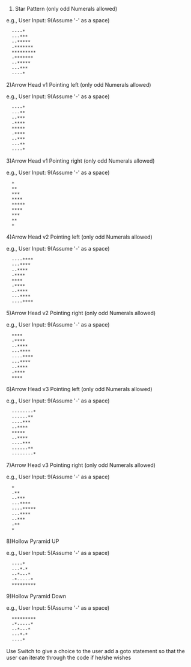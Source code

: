 1) Star Pattern (only odd Numerals allowed)

  e.g., User Input: 9(Assume '-' as a space)
  
      ----*
      ---***
      --*****
      -*******
      *********
      -*******
      --*****
      ---***
      ----*


2)Arrow Head v1 Pointing left (only odd Numerals allowed)

  e.g., User Input: 9(Assume '-' as a space)
  
      ----*
      ---**
      --***
      -****
      *****
      -****
      --***
      ---**
      ----*


3)Arrow Head v1 Pointing right (only odd Numerals allowed)

  e.g., User Input: 9(Assume '-' as a space)
  
      *
      **
      ***
      ****
      *****
      ****
      ***
      **
      *


4)Arrow Head v2 Pointing left (only odd Numerals allowed)

  e.g., User Input: 9(Assume '-' as a space)
  
      ----****
      ---****
      --****
      -****
      ****
      -****
      --****
      ---****
      ----****


5)Arrow Head v2 Pointing right (only odd Numerals allowed)

  e.g., User Input: 9(Assume '-' as a space)
  
      ****
      -****
      --****
      ---****
      ----****
      ---****
      --****
      -****
      ****


6)Arrow Head v3 Pointing left (only odd Numerals allowed)

  e.g., User Input: 9(Assume '-' as a space)
  
      --------*
      ------**
      ----***
      --****
      *****
      --****
      ----***
      ------**
      --------*


7)Arrow Head v3 Pointing right (only odd Numerals allowed)

  e.g., User Input: 9(Assume '-' as a space)
  
      *
      -**
      --***
      ---****
      ----*****
      ---****
      --***
      -**
      *


8)Hollow Pyramid UP

  e.g., User Input: 5(Assume '-' as a space)
  
      ----*
      ---*-*
      --*---*
      -*-----*
      *********


9)Hollow Pyramid Down

  e.g., User Input: 5(Assume '-' as a space)
  
      *********
      -*-----*
      --*---*
      ---*-*
      ----*
 
 
 Use Switch to give a choice to the user
 add a goto statement so that the user can iterate through the code if he/she wishes
